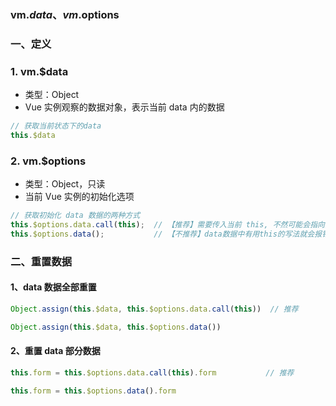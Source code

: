 ### vm.$data、vm.$options

### 一、定义
### 1. vm.$data
* 类型：Object
* Vue 实例观察的数据对象，表示当前 data 内的数据

```js
// 获取当前状态下的data
this.$data 
```

### 2. vm.$options
* 类型：Object，只读
* 当前 Vue 实例的初始化选项

```js
// 获取初始化 data 数据的两种方式
this.$options.data.call(this);  // 【推荐】需要传入当前 this, 不然可能会指向全局 vue 对象
this.$options.data();           // 【不推荐】data数据中有用this的写法就会报错，因为data()内部的this指向不对
```

### 二、重置数据
#### 1、data 数据全部重置
```js
Object.assign(this.$data, this.$options.data.call(this))  // 推荐

Object.assign(this.$data, this.$options.data())
```

#### 2、重置 data 部分数据
```js
this.form = this.$options.data.call(this).form           // 推荐

this.form = this.$options.data().form
```
